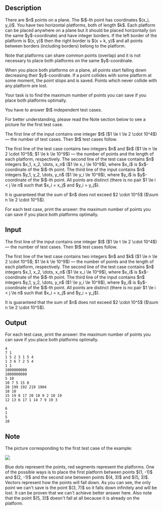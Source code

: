 ## Description

<div><p>There are $n$ points on a plane. The $i$-th point has coordinates $(x_i, y_i)$. You have two horizontal platforms, both of length $k$. Each platform can be placed anywhere on a plane but it should be placed <span class="tex-font-style-bf">horizontally</span> (on the same $y$-coordinate) and have <span class="tex-font-style-bf">integer borders</span>. If the left border of the platform is $(x, y)$ then the right border is $(x + k, y)$ and all points between borders (including borders) belong to the platform.</p><p>Note that platforms can share common points (overlap) and it is not necessary to place both platforms on the same $y$-coordinate.</p><p>When you place both platforms on a plane, all points start falling down decreasing their $y$-coordinate. If a point collides with some platform at some moment, the point stops and is <span class="tex-font-style-bf">saved</span>. Points which never collide with any platform are lost.</p><p>Your task is to find the maximum number of points you can <span class="tex-font-style-bf">save</span> if you place both platforms optimally.</p><p>You have to answer $t$ independent test cases.</p><p>For better understanding, please read the <span class="tex-font-style-bf">Note</span> section below to see a picture for the first test case.</p></div><div class="input-specification"><p>The first line of the input contains one integer $t$ ($1 \le t \le 2 \cdot 10^4$) — the number of test cases. Then $t$ test cases follow.</p><p>The first line of the test case contains two integers $n$ and $k$ ($1 \le n \le 2 \cdot 10^5$; $1 \le k \le 10^9$) — the number of points and the length of each platform, respectively. The second line of the test case contains $n$ integers $x_1, x_2, \dots, x_n$ ($1 \le x_i \le 10^9$), where $x_i$ is $x$-coordinate of the $i$-th point. The third line of the input contains $n$ integers $y_1, y_2, \dots, y_n$ ($1 \le y_i \le 10^9$), where $y_i$ is $y$-coordinate of the $i$-th point. All points are distinct (there is no pair $1 \le i &lt; j \le n$ such that $x_i = x_j$ and $y_i = y_j$).</p><p>It is guaranteed that the sum of $n$ does not exceed $2 \cdot 10^5$ ($\sum n \le 2 \cdot 10^5$).</p></div><div class="output-specification"><p>For each test case, print the answer: the maximum number of points you can save if you place both platforms optimally.</p></div>

## Input

<p>The first line of the input contains one integer $t$ ($1 \le t \le 2 \cdot 10^4$) — the number of test cases. Then $t$ test cases follow.</p><p>The first line of the test case contains two integers $n$ and $k$ ($1 \le n \le 2 \cdot 10^5$; $1 \le k \le 10^9$) — the number of points and the length of each platform, respectively. The second line of the test case contains $n$ integers $x_1, x_2, \dots, x_n$ ($1 \le x_i \le 10^9$), where $x_i$ is $x$-coordinate of the $i$-th point. The third line of the input contains $n$ integers $y_1, y_2, \dots, y_n$ ($1 \le y_i \le 10^9$), where $y_i$ is $y$-coordinate of the $i$-th point. All points are distinct (there is no pair $1 \le i &lt; j \le n$ such that $x_i = x_j$ and $y_i = y_j$).</p><p>It is guaranteed that the sum of $n$ does not exceed $2 \cdot 10^5$ ($\sum n \le 2 \cdot 10^5$).</p>

## Output

<p>For each test case, print the answer: the maximum number of points you can save if you place both platforms optimally.</p>





```input1
4
7 1
1 5 2 3 1 5 4
1 3 6 7 2 5 4
1 1
1000000000
1000000000
5 10
10 7 5 15 8
20 199 192 219 1904
10 10
15 19 8 17 20 10 9 2 10 19
12 13 6 17 1 14 7 9 19 3
```




```output1
6
1
5
10
```



## Note

<p>The picture corresponding to the first test case of the example:</p><p><img class="tex-graphics" src="file://9uljKad4.png" style="max-width: 100.0%;max-height: 100.0%;"></p><p>Blue dots represent the points, red segments represent the platforms. One of the possible ways is to place the first platform between points $(1, -1)$ and $(2, -1)$ and the second one between points $(4, 3)$ and $(5, 3)$. Vectors represent how the points will fall down. As you can see, the only point we can't save is the point $(3, 7)$ so it falls down infinitely and will be lost. It can be proven that we can't achieve better answer here. Also note that the point $(5, 3)$ doesn't fall at all because it is already on the platform.</p>
